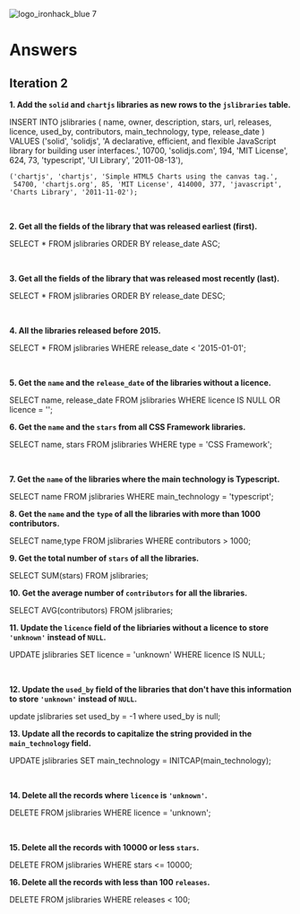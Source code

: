 ![logo_ironhack_blue 7](https://user-images.githubusercontent.com/23629340/40541063-a07a0a8a-601a-11e8-91b5-2f13e4e6b441.png)

# Answers

## Iteration 2

**1. Add the `solid` and `chartjs` libraries as new rows to the `jslibraries` table.**

<!-- Your Query Goes Here -->
INSERT INTO jslibraries (
    name, owner, description, stars, url, releases, licence, 
    used_by, contributors, main_technology, type, release_date
) VALUES 
    ('solid', 'solidjs', 'A declarative, efficient, and flexible JavaScript library for building user interfaces.', 
     10700, 'solidjs.com', 194, 'MIT License', 624, 73, 'typescript', 'UI Library', '2011-08-13'),

    ('chartjs', 'chartjs', 'Simple HTML5 Charts using the canvas tag.', 
     54700, 'chartjs.org', 85, 'MIT License', 414000, 377, 'javascript', 'Charts Library', '2011-11-02');
<br>

**2. Get all the fields of the library that was released earliest (first).**

<!-- Your Query Goes Here -->
SELECT * FROM jslibraries ORDER BY release_date ASC;

<br>

**3. Get all the fields of the library that was released most recently (last).**

<!-- Your Query Goes Here -->
SELECT * FROM jslibraries ORDER BY release_date DESC;

<br>

**4. All the libraries released before 2015.**

<!-- Your Query Goes Here -->
SELECT * FROM jslibraries WHERE release_date < '2015-01-01';

<br>

**5. Get the `name` and the `release_date` of the libraries without a licence.**

<!-- Your Query Goes Here -->
SELECT name, release_date 
FROM jslibraries
WHERE licence IS NULL OR licence = '';
<br>

**6. Get the `name` and the `stars` from all CSS Framework libraries.**

<!-- Your Query Goes Here -->
SELECT name, stars
FROM jslibraries
WHERE type = 'CSS Framework';

<br>

**7. Get the `name` of the libraries where the main technology is Typescript.**

<!-- Your Query Goes Here -->
SELECT name
FROM jslibraries
WHERE main_technology = 'typescript';
<br>

**8. Get the `name` and the `type` of all the libraries with more than 1000 contributors.**

<!-- Your Query Goes Here -->
SELECT name,type
FROM jslibraries
WHERE contributors > 1000;
<br>

**9. Get the total number of `stars` of all the libraries.**

<!-- Your Query Goes Here -->
SELECT SUM(stars) FROM jslibraries;
<br>

**10. Get the average number of `contributors` for all the libraries.**

<!-- Your Query Goes Here -->
SELECT AVG(contributors) FROM jslibraries;
<br>

**11. Update the `licence` field of the libriaries without a licence to store `'unknown'` instead of `NULL`.**

<!-- Your Query Goes Here -->
UPDATE jslibraries
SET licence = 'unknown'
WHERE licence IS NULL;

<br>

**12. Update the `used_by` field of the libraries that don't have this information to store `'unknown'` instead of `NULL`.**

<!-- Your Query Goes Here, since used_by is a num -->
update jslibraries set used_by = -1  where used_by is null;
<br>

**13. Update all the records to capitalize the string provided in the `main_technology` field.**

<!-- Your Query Goes Here -->
UPDATE jslibraries
SET main_technology = INITCAP(main_technology);

<br>

**14. Delete all the records where `licence` is `'unknown'`.**

<!-- Your Query Goes Here -->
DELETE FROM jslibraries
WHERE licence = 'unknown';

<br>

**15. Delete all the records with 10000 or less `stars`.**

<!-- Your Query Goes Here -->
DELETE FROM jslibraries
WHERE stars <= 10000;
<br>

**16. Delete all the records with less than 100 `releases`.**

<!-- Your Query Goes Here -->
DELETE FROM jslibraries
WHERE releases < 100;
<br>
